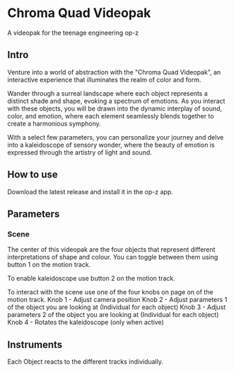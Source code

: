 # Chroma Quad Videopak

A videopak for the teenage engineering op-z


## Intro

Venture into a world of abstraction with the "Chroma Quad Videopak", an interactive experience that illuminates the realm of color and form.

Wander through a surreal landscape where each object represents a distinct shade and shape, evoking a spectrum of emotions. As you interact with these objects, you will be drawn into the dynamic interplay of sound, color, and emotion, where each element seamlessly blends together to create a harmonious symphony.

With a select few parameters, you can personalize your journey and delve into a kaleidoscope of sensory wonder, where the beauty of emotion is expressed through the artistry of light and sound.


## How to use

Download the latest release and install it in the op-z app.


## Parameters

### Scene

The center of this videopak are the four objects that represent different interpretations of shape and colour.
You can toggle between them using button 1 on the motion track.

To enable kaleidoscope use button 2 on the motion track.

To interact with the scene use one of the four knobs on page on of the motion track.
Knob 1 - Adjust camera position
Knob 2 - Adjust parameters 1 of the object you are looking at (Individual for each object)
Knob 3 - Adjust parameters 2 of the object you are looking at (Individual for each object)
Knob 4 - Rotates the kaleidoscope (only when active)


## Instruments

Each Object reacts to the different tracks individually.
